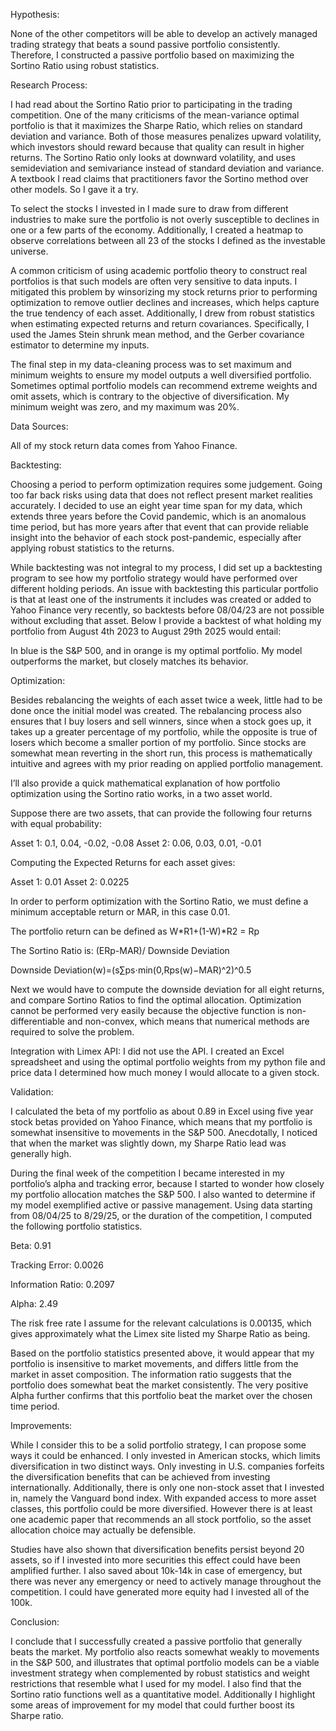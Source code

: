 Hypothesis: 

None of the other competitors will be able to develop an actively managed trading strategy that beats a sound passive portfolio consistently. Therefore, I constructed a passive portfolio based on maximizing the Sortino Ratio using robust statistics. 

Research Process: 

I had read about the Sortino Ratio prior to participating in the trading competition. One of the many criticisms of the mean-variance optimal portfolio is that it maximizes the Sharpe Ratio, which relies on standard deviation and variance. Both of those measures penalizes upward volatility, which investors should reward because that quality can result in higher returns. The Sortino Ratio only looks at downward volatility, and uses semideviation and semivariance instead of standard deviation and variance. A textbook I read claims that practitioners favor the Sortino method over other models. So I gave it a try. 

To select the stocks I invested in I made sure to draw from different industries to make sure the portfolio is not overly susceptible to declines in one or a few parts of the economy. Additionally, I created a heatmap to observe correlations between all 23 of the stocks I defined as the investable universe. 

A common criticism of using academic portfolio theory to construct real portfolios is that such models are often very sensitive to data inputs. I mitigated this problem by winsorizing my stock returns prior to performing optimization to remove outlier declines and increases, which helps capture the true tendency of each asset. Additionally, I drew from robust statistics when estimating expected returns and return covariances. Specifically, I used the James Stein shrunk mean method, and the Gerber covariance estimator to determine my inputs. 

The final step in my data-cleaning process was to set maximum and minimum weights to ensure my model outputs a well diversified portfolio. Sometimes optimal portfolio models can recommend extreme weights and omit assets, which is contrary to the objective of diversification. My minimum weight was zero, and my maximum was 20%.

Data Sources: 

All of my stock return data comes from Yahoo Finance. 

Backtesting: 

Choosing a period to perform optimization requires some judgement. Going too far back risks using data that does not reflect present market realities accurately. I decided to use an eight year time span for my data, which extends three years before the Covid pandemic, which is an anomalous time period, but has more years after that event that can provide reliable insight into the behavior of each stock post-pandemic, especially after applying robust statistics to the returns. 

While backtesting was not integral to my process, I did set up a backtesting program to see how my portfolio strategy would have performed over different holding periods. An issue with backtesting this particular portfolio is that at least one of the instruments it includes was created or added to Yahoo Finance very recently, so backtests before 08/04/23 are not possible without excluding that asset. Below I provide a backtest of what holding my portfolio from August 4th 2023 to August 29th 2025 would entail: 


In blue is the S&P 500, and in orange is my optimal portfolio. My model outperforms the market, but closely matches its behavior. 

Optimization: 

Besides rebalancing the weights of each asset twice a week, little had to be done once the initial model was created. The rebalancing process also ensures that I buy losers and sell winners, since when a stock goes up, it takes up a greater percentage of my portfolio, while the opposite is true of losers which become a smaller portion of my portfolio. Since stocks are somewhat mean reverting in the short run, this process is mathematically intuitive and agrees with my prior reading on applied portfolio management. 

I’ll also provide a quick mathematical explanation of how portfolio optimization using the Sortino ratio works, in a two asset world. 

Suppose there are two assets, that can provide the following four returns with equal probability:

Asset 1: 0.1, 0.04, -0.02, -0.08                                 Asset 2: 0.06, 0.03, 0.01, -0.01

Computing the Expected Returns for each asset gives: 

Asset 1: 0.01         Asset 2: 0.0225

In order to perform optimization with the Sortino Ratio, we must define a minimum acceptable return or MAR, in this case 0.01. 

The portfolio return can be defined as W*R1+(1-W)*R2 = Rp

The Sortino Ratio is: (ERp-MAR)/ Downside Deviation

Downside Deviation(w)=(s∑​ps​⋅min(0,Rps​(w)−MAR)^2)^0.5

Next we would have to compute the downside deviation for all eight returns, and compare Sortino Ratios to find the optimal allocation. Optimization cannot be performed very easily because the objective function is non-differentiable and non-convex, which means that numerical methods are required to solve the problem. 

Integration with Limex API: I did not use the API. I created an Excel spreadsheet and using the optimal portfolio weights from my python file and price data I determined how much money I would allocate to a given stock. 

Validation: 

I calculated the beta of my portfolio as about 0.89 in Excel using five year stock betas provided on Yahoo Finance, which means that my portfolio is somewhat insensitive to movements in the S&P 500. Anecdotally, I noticed that when the market was slightly down, my Sharpe Ratio lead was generally high. 

During the final week of the competition I became interested in my portfolio’s alpha and tracking error, because I started to wonder how closely my portfolio allocation matches the S&P 500. I also wanted to determine if my model exemplified active or passive management. Using data starting from 08/04/25 to 8/29/25, or the duration of the competition, I computed the following portfolio statistics. 

Beta: 0.91

Tracking Error: 0.0026

Information Ratio: 0.2097

Alpha:  2.49

The risk free rate I assume for the relevant calculations is 0.00135, which gives approximately what the Limex site listed my Sharpe Ratio as being. 

Based on the portfolio statistics presented above, it would appear that my portfolio is insensitive to market movements, and differs little from the market in asset composition. The information ratio suggests that the portfolio does somewhat beat the market consistently. The very positive Alpha further confirms that this portfolio beat the market over the chosen time period. 

Improvements: 

While I consider this to be a solid portfolio strategy, I can propose some ways it could be enhanced. I only invested in American stocks, which limits diversification in two distinct ways. Only investing in U.S. companies forfeits the diversification benefits that can be achieved from investing internationally. Additionally, there is only one non-stock asset that I invested in, namely the Vanguard bond index. With expanded access to more asset classes, this portfolio could be more diversified. However there is at least one academic paper that recommends an all stock portfolio, so the asset allocation choice may actually be defensible. 

Studies have also shown that diversification benefits persist beyond 20 assets, so if I invested into more securities this effect could have been amplified further. I also saved about 10k-14k in case of emergency, but there was never any emergency or need to actively manage throughout the competition. I could have generated more equity had I invested all of the 100k. 

Conclusion:

I conclude that I successfully created a passive portfolio that generally beats the market. My portfolio also reacts somewhat weakly to movements in the S&P 500, and illustrates that optimal portfolio models can be a viable investment strategy when complemented by robust statistics and weight restrictions that resemble what I used for my model. I also find that the Sortino ratio functions well as a quantitative model. Additionally I highlight some areas of improvement for my model that could further boost its Sharpe ratio. 





